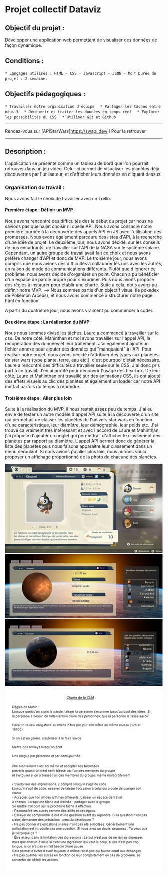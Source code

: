 # Projet collectif Dataviz  

## Objectif du projet :  

Développer une application web permettant de visualiser des données de façon dynamique.  

## Conditions :  

`* Langages utilisés : HTML - CSS - Javascript - JSON - Md`
`* Durée du projet : 2 semaines`

## Objectifs pédagogiques :  

`* Travailler notre organisation d'équipe  `
`* Partager les tâches entre nous 3  `
`* Découvrir et traiter les données en temps réel  `
`* Explorer les possibilités du CSS  `
`* Utiliser Git et Github  `

------------------------------------------------------------------

Rendez-vous sur [APIStarWars]https://swapi.dev/ ! Pour la retrouver  

--------------------------------------------------------------------

## Description :  

L'application se présente comme un tableau de bord que l'on pourrait retrouver dans un jeu vidéo. Celui-ci permet de visualiser les planètes déjà découvertes par l'utilisateur, et d'afficher leurs données en cliquant dessus.

### Organisation du travail :

Nous avons fait le choix de travailler avec un Trello.

#### Première étape : Définir un MVP

Nous avons rencontré des difficultés dès le début du projet car nous ne savions pas quel sujet choisir ni quelle API.
Nous avons consacré notre première journée à la découverte des appels API en JS avec l'utilisation des promesses. 
Nous avons également parcouru des listes d'API, à la recherche d'une idée de projet.
Le deuxième jour, nous avons décidé, sur les conseils de nos encadrants, de travailler sur l'API de la NASA sur le système solaire.
Cependant, un autre groupe de travail avait fait ce choix et nous avons préféré changer d'API et donc de MVP.
Le troisième jour, nous avons compris que nous avions des difficultés à collaborer les uns avec les autres, en raison de mode de communications différents.
Plutôt que d'ignorer ce problème, nous avons décidé d'organiser un point. Chacun a pu bénéficier d'un espace de parole propre pour s'exprimer. Puis nous avons proposé des règles à instaurer pour établir une charte.
Suite à cela, nous avons pu définir notre MVP.
--> Nous sommes partis d'un objectif visuel (le pokedex de Pokémon Arcéus), et nous avons commencé à structurer notre page html en fonction.

A partir du quatrième jour, nous avons vraiment pu commencer à coder.

#### Deuxième étape : La réalisation du MVP

Nous nous sommes divisé les tâches. Laure a commencé à travailler sur le css. De notre côté, Mahinthan et moi avons travailler sur l'appel API, la récupération des données et leur traitement.
J'ai également ajouté un fichier annexe pour ajouter des données qui "manquaient" à l'API. Pour réaliser notre projet, nous avons décidé d'attribuer des types aux planètes de star wars (type plante, terre, eau etc.), c'est pourquoi c'était nécessaire.
Laure a rencontré des difficultés à travailler seule sur le CSS. J'ai donc pris part à ce travail. J'en ai profité pour découvrir l'usage des flex-box. De leur côté, Laure et Mahinthan ont travaillé sur des animations CSS, ils ont ajouté des effets visuels au clic des planètes et également un loader car notre API mettait parfois du temps à répondre.

#### Troisième étape : Aller plus loin

Suite à la réalisation du MVP, il nous restait assez peu de temps. J'ai eu envie de tester un autre modèle d'appel API suite à la découverte d'un site qui permettait de classer les planètes de l'univers star wars en fonction d'une caractèristique, leur diamètre, leur démographie, leur poids etc.
J'ai trouvé ça vraiment très intéressant et avec l'accord de Laure et Mahinthan, j'ai proposé d'ajouter un onglet qui permettrait d'afficher le classement des planètes par rapport au diamètre.
L'appel API permet donc de générer la liste des planètes puis nous faisons apparaitre leur classement dans un menu déroulant.
Si nous avions pu aller plus loin, nous aurions voulu proposer un affichage proportionné de la photo de chacune des planètes.



![Alt inspiration](inspiration.jpg)  ![Alt Planetdex](planetdex.png)   ![Alt onglet tri en fonction du diamètre](diametre.png)  ![Alt charte collective](charte.png)      

